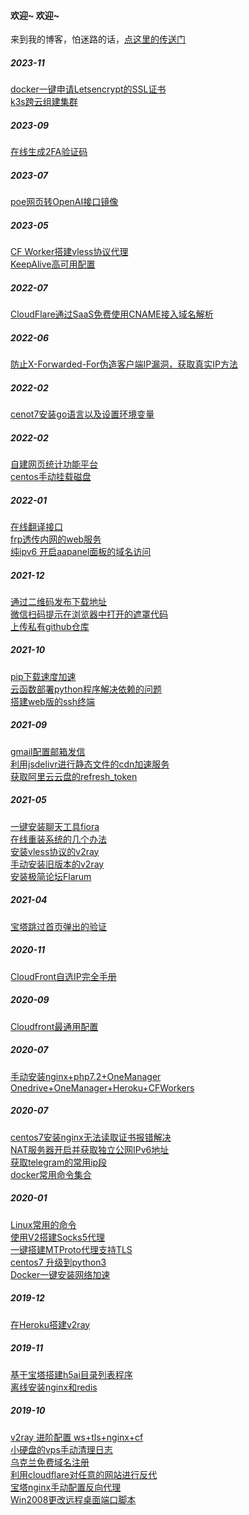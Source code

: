#### 欢迎~ 欢迎~

来到我的博客，怕迷路的话，[点这里的传送门](https://xblog.zone.id)<br>

##### 2023-11
[docker一键申请Letsencrypt的SSL证书](https://github.com/dalaolala/blog/issues/53)<br>
[k3s跨云组建集群](https://github.com/dalaolala/blog/issues/52)<br>

##### 2023-09
[在线生成2FA验证码](https://github.com/dalaolala/blog/issues/51)<br>

##### 2023-07
[poe网页转OpenAI接口镜像](https://github.com/dalaolala/blog/issues/50)<br>

##### 2023-05
[CF Worker搭建vless协议代理](https://github.com/dalaolala/blog/issues/48)<br>
[KeepAlive高可用配置](https://github.com/dalaolala/blog/issues/47)<br>

##### 2022-07
[CloudFlare通过SaaS免费使用CNAME接入域名解析](https://github.com/dalaolala/blog/issues/46)<br>

##### 2022-06
[防止X-Forwarded-For伪造客户端IP漏洞，获取真实IP方法](https://github.com/dalaolala/blog/issues/45)<br>

##### 2022-02
[cenot7安装go语言以及设置环境变量](https://github.com/dalaolala/blog/issues/44)<br>

##### 2022-02
[自建网页统计功能平台](https://github.com/dalaolala/blog/issues/43)<br>
[centos手动挂载磁盘](https://github.com/dalaolala/blog/issues/42)<br>

##### 2022-01
[在线翻译接口](https://github.com/dalaolala/blog/issues/41)<br>
[frp透传内网的web服务](https://github.com/dalaolala/blog/issues/40)<br>
[纯ipv6 开启aapanel面板的域名访问](https://github.com/dalaolala/blog/issues/39)<br>

##### 2021-12
[通过二维码发布下载地址](https://github.com/dalaolala/blog/issues/38)<br>
[微信扫码提示在浏览器中打开的遮罩代码](https://github.com/dalaolala/blog/issues/37)<br>
[上传私有github仓库](https://github.com/dalaolala/blog/issues/36)<br>

##### 2021-10

[pip下载速度加速](https://github.com/dalaolala/blog/issues/35)<br>
[云函数部署python程序解决依赖的问题](https://github.com/dalaolala/blog/issues/34)<br>
[搭建web版的ssh终端](https://github.com/dalaolala/blog/issues/33)<br>


##### 2021-09

[gmail配置邮箱发信](https://github.com/dalaolala/blog/issues/32)<br>
[利用jsdelivr进行静态文件的cdn加速服务](https://github.com/dalaolala/blog/issues/31)<br>
[获取阿里云云盘的refresh_token](https://github.com/dalaolala/blog/issues/30)<br>


##### 2021-05


[一键安装聊天工具fiora](https://github.com/dalaolala/blog/issues/28)<br>
[在线重装系统的几个办法](https://github.com/dalaolala/blog/issues/27)<br>
[安装vless协议的v2ray](https://github.com/dalaolala/blog/issues/26)<br>
[手动安装旧版本的v2ray](https://github.com/dalaolala/blog/issues/25)<br>
[安装极简论坛Flarum](https://github.com/dalaolala/blog/issues/24)<br>

##### 2021-04
[宝塔跳过首页弹出的验证](https://github.com/dalaolala/blog/issues/23)<br>

##### 2020-11
[CloudFront自选IP完全手册](https://github.com/dalaolala/blog/issues/22)<br>

##### 2020-09
[Cloudfront最通用配置](https://github.com/dalaolala/blog/issues/21)<br>

##### 2020-07
[手动安装nginx+php7.2+OneManager](https://github.com/dalaolala/blog/issues/20)<br>
[Onedrive+OneManager+Heroku+CFWorkers](https://github.com/dalaolala/blog/issues/19)<br>

##### 2020-07
[centos7安装nginx无法读取证书报错解决](https://github.com/dalaolala/blog/issues/18)<br>
[NAT服务器开启并获取独立公网IPv6地址](https://github.com/dalaolala/blog/issues/17)<br>
[获取telegram的常用ip段](https://github.com/dalaolala/blog/issues/16)<br>
[docker常用命令集合](https://github.com/dalaolala/blog/issues/15)<br>

##### 2020-01
[Linux常用的命令](https://github.com/dalaolala/blog/issues/14)<br>
[使用V2搭建Socks5代理](https://github.com/dalaolala/blog/issues/13)<br>
[一键搭建MTProto代理支持TLS](https://github.com/dalaolala/blog/issues/12)<br>
[centos7 升级到python3](https://github.com/dalaolala/blog/issues/11)<br>
[Docker一键安装网络加速](https://github.com/dalaolala/blog/issues/10)<br>

##### 2019-12
[在Heroku搭建v2ray](https://github.com/dalaolala/blog/issues/9)<br>

##### 2019-11
[基于宝塔搭建h5ai目录列表程序](https://github.com/dalaolala/myblog/issues/7)<br>
[离线安装nginx和redis](https://github.com/dalaolala/myblog/issues/8)

##### 2019-10
[v2ray 进阶配置 ws+tls+nginx+cf](https://github.com/dalaolala/myblog/issues/1)<br>
[小硬盘的vps手动清理日志](https://github.com/dalaolala/myblog/issues/2)<br>
[乌克兰免费域名注册](https://github.com/dalaolala/myblog/issues/3)<br>
[利用cloudflare对任意的网站进行反代](https://github.com/dalaolala/myblog/issues/4)<br>
[宝塔nginx手动配置反向代理](https://github.com/dalaolala/myblog/issues/5)<br>
[Win2008更改远程桌面端口脚本](https://github.com/dalaolala/myblog/issues/6)


